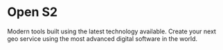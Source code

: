 # Open S2

Modern tools built using the latest technology available. Create your next geo service using the most advanced digital software in the world.
